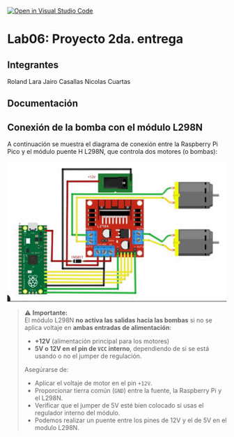 [![Open in Visual Studio Code](https://classroom.github.com/assets/open-in-vscode-2e0aaae1b6195c2367325f4f02e2d04e9abb55f0b24a779b69b11b9e10269abc.svg)](https://classroom.github.com/online_ide?assignment_repo_id=19473344&assignment_repo_type=AssignmentRepo)
# Lab06: Proyecto 2da. entrega

## Integrantes
Roland Lara 
Jairo Casallas
Nicolas Cuartas
## Documentación
## Conexión de la bomba con el módulo L298N

A continuación se muestra el diagrama de conexión entre la Raspberry Pi Pico y el módulo puente H L298N, que controla dos motores (o bombas):

![Diagrama de conexión](Puente_H_raspberry.png)

> ⚠️ **Importante:**  
> El módulo L298N **no activa las salidas hacia las bombas** si no se aplica voltaje en **ambas entradas de alimentación**:  
> - **+12V** (alimentación principal para los motores)  
> - **5V o 12V en el pin de `VCC` interno**, dependiendo de si se está usando o no el jumper de regulación.  
>
> Asegúrarse de:
> - Aplicar el voltaje de motor en el pin `+12V`.
> - Proporcionar tierra común (`GND`) entre la fuente, la Raspberry Pi y el L298N.
> - Verificar que el jumper de 5V esté bien colocado si usas el regulador interno del módulo.
> - Podemos realizar un puente entre los pines de 12V y el de 5V en el modulo L298N.
